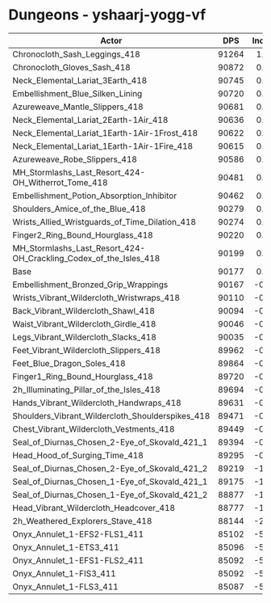 # Dungeons - yshaarj-yogg-vf
| Actor | DPS | Increase |
|---|:---:|:---:|
|Chronocloth_Sash_Leggings_418|91264|1.21%|
|Chronocloth_Gloves_Sash_418|90872|0.77%|
|Neck_Elemental_Lariat_3Earth_418|90745|0.63%|
|Embellishment_Blue_Silken_Lining|90720|0.60%|
|Azureweave_Mantle_Slippers_418|90681|0.56%|
|Neck_Elemental_Lariat_2Earth-1Air_418|90636|0.51%|
|Neck_Elemental_Lariat_1Earth-1Air-1Frost_418|90622|0.49%|
|Neck_Elemental_Lariat_1Earth-1Air-1Fire_418|90615|0.49%|
|Azureweave_Robe_Slippers_418|90586|0.45%|
|MH_Stormlashs_Last_Resort_424-OH_Witherrot_Tome_418|90481|0.34%|
|Embellishment_Potion_Absorption_Inhibitor|90462|0.32%|
|Shoulders_Amice_of_the_Blue_418|90279|0.11%|
|Wrists_Allied_Wristguards_of_Time_Dilation_418|90274|0.11%|
|Finger2_Ring_Bound_Hourglass_418|90220|0.05%|
|MH_Stormlashs_Last_Resort_424-OH_Crackling_Codex_of_the_Isles_418|90199|0.02%|
|Base|90177|0.00%|
|Embellishment_Bronzed_Grip_Wrappings|90167|-0.01%|
|Wrists_Vibrant_Wildercloth_Wristwraps_418|90110|-0.07%|
|Back_Vibrant_Wildercloth_Shawl_418|90094|-0.09%|
|Waist_Vibrant_Wildercloth_Girdle_418|90046|-0.15%|
|Legs_Vibrant_Wildercloth_Slacks_418|90035|-0.16%|
|Feet_Vibrant_Wildercloth_Slippers_418|89962|-0.24%|
|Feet_Blue_Dragon_Soles_418|89864|-0.35%|
|Finger1_Ring_Bound_Hourglass_418|89720|-0.51%|
|2h_Illuminating_Pillar_of_the_Isles_418|89694|-0.54%|
|Hands_Vibrant_Wildercloth_Handwraps_418|89631|-0.61%|
|Shoulders_Vibrant_Wildercloth_Shoulderspikes_418|89471|-0.78%|
|Chest_Vibrant_Wildercloth_Vestments_418|89449|-0.81%|
|Seal_of_Diurnas_Chosen_2-Eye_of_Skovald_421_1|89394|-0.87%|
|Head_Hood_of_Surging_Time_418|89295|-0.98%|
|Seal_of_Diurnas_Chosen_2-Eye_of_Skovald_421_2|89219|-1.06%|
|Seal_of_Diurnas_Chosen_1-Eye_of_Skovald_421_1|89175|-1.11%|
|Seal_of_Diurnas_Chosen_1-Eye_of_Skovald_421_2|88877|-1.44%|
|Head_Vibrant_Wildercloth_Headcover_418|88777|-1.55%|
|2h_Weathered_Explorers_Stave_418|88144|-2.25%|
|Onyx_Annulet_1-EFS2-FLS1_411|85102|-5.63%|
|Onyx_Annulet_1-ETS3_411|85096|-5.64%|
|Onyx_Annulet_1-EFS1-FLS2_411|85092|-5.64%|
|Onyx_Annulet_1-FIS3_411|85092|-5.64%|
|Onyx_Annulet_1-FLS3_411|85087|-5.64%|

